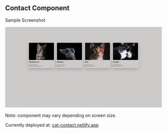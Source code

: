 ## Contact Component

Sample Screenshot

![Contact Component](https://raw.githubusercontent.com/b-luis/scrimba-react-js/master/00-practice-challenges/screenshots/contact-component.png)

Note: component may vary depending on screen size.

Currently deployed at: [cat-contact.netlify.app](https://cat-contact.netlify.app/)
